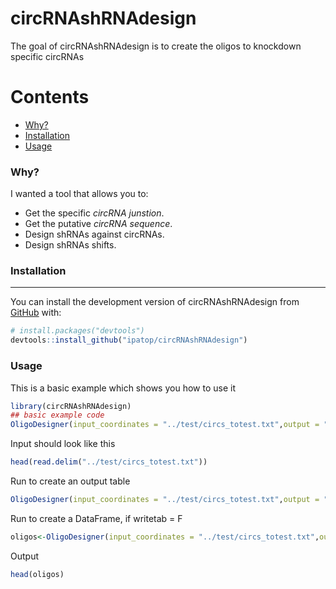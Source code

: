 
# circRNAshRNAdesign

<!-- badges: start -->
<!-- badges: end -->

The goal of circRNAshRNAdesign is to create the oligos to knockdown specific circRNAs  

Contents
========

 * [Why?](#why)
 * [Installation](#installation)
 * [Usage](#usage)
 
### Why?

I wanted a tool that allows you to:

+ Get the specific _circRNA junstion_.
+ Get the putative _circRNA sequence_.
+ Design shRNAs against circRNAs.
+ Design shRNAs shifts.


### Installation
---

You can install the development version of circRNAshRNAdesign from [GitHub](https://github.com/) with:

``` r
# install.packages("devtools")
devtools::install_github("ipatop/circRNAshRNAdesign")
```

### Usage

This is a basic example which shows you how to use it

``` r
library(circRNAshRNAdesign)
## basic example code
OligoDesigner(input_coordinates = "../test/circs_totest.txt",output = "../test/New_out.tsv")
```
Input should look like this
```r
head(read.delim("../test/circs_totest.txt"))
```

Run to create an output table
```r
OligoDesigner(input_coordinates = "../test/circs_totest.txt",output = "../test/New_out.tsv")
```

Run to create a DataFrame, if writetab = F
```r
oligos<-OligoDesigner(input_coordinates = "../test/circs_totest.txt",output = "../test/New_out.tsv",writetab = F)
```

Output
```r
head(oligos)
```

